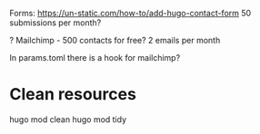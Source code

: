 

Forms: https://un-static.com/how-to/add-hugo-contact-form  50 submissions per month?


? Mailchimp - 500 contacts for free? 2 emails per month


In params.toml there is a hook for mailchimp?


# Clean resources

hugo mod clean
hugo mod tidy

